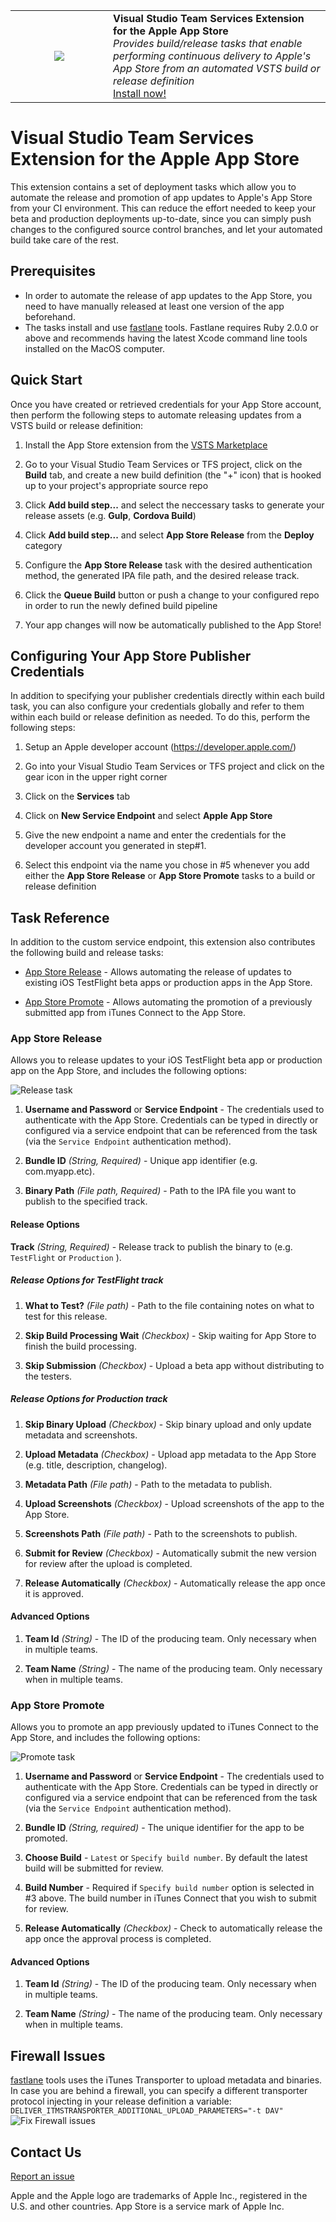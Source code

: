 <table style="width: 100%; border-style: none;"><tr>
<td width="140px" style="text-align: center;"><img src="apple_default.png" style="max-width:100%" /></td>
<td><strong>Visual Studio Team Services Extension for the Apple App Store</strong><br />
<i>Provides build/release tasks that enable performing continuous delivery to Apple's App Store from an automated VSTS build or release definition</i><br />
<a href="https://marketplace.visualstudio.com/items/ms-vsclient.app-store">Install now!</a>
</td>
</tr></table>

# Visual Studio Team Services Extension for the Apple App Store

This extension contains a set of deployment tasks which allow you to automate the release and promotion of app updates to Apple's App Store from your CI environment. This can reduce the effort needed to keep your beta and production deployments up-to-date, since you can simply push changes to the configured source control branches, and let your automated build take care of the rest.

## Prerequisites

* In order to automate the release of app updates to the App Store, you need to have manually released at least one version of the app beforehand.
* The tasks install and use [fastlane](https://github.com/fastlane/fastlane) tools. Fastlane requires Ruby 2.0.0 or above and recommends having the latest Xcode command line tools installed on the MacOS computer. 

## Quick Start

Once you have created or retrieved credentials for your App Store account, then perform the following steps to automate releasing updates from a VSTS build or release definition:

1. Install the App Store extension from the [VSTS Marketplace](https://marketplace.visualstudio.com/items/ms-vsclient.app-store)

2. Go to your Visual Studio Team Services or TFS project, click on the **Build** tab, and create a new build definition (the "+" icon) that is hooked up to your project's appropriate source repo

3. Click **Add build step...** and select the neccessary tasks to generate your release assets (e.g. **Gulp**, **Cordova Build**)

4. Click **Add build step...** and select **App Store Release** from the **Deploy** category

5. Configure the **App Store Release** task with the desired authentication method, the generated IPA file path, and the desired release track.

6. Click the **Queue Build** button or push a change to your configured repo in order to run the newly defined build pipeline

7. Your app changes will now be automatically published to the App Store!

## Configuring Your App Store Publisher Credentials

In addition to specifying your publisher credentials directly within each build task, you can also configure your credentials globally and refer to them within each build or release definition as needed. To do this, perform the following steps:

1. Setup an Apple developer account (https://developer.apple.com/)

2. Go into your Visual Studio Team Services or TFS project and click on the gear icon in the upper right corner

3. Click on the **Services** tab

4. Click on **New Service Endpoint** and select **Apple App Store**

5. Give the new endpoint a name and enter the credentials for the developer account you generated in step#1.

6. Select this endpoint via the name you chose in #5 whenever you add either the **App Store Release** or **App Store Promote** tasks to a build or release definition

## Task Reference

In addition to the custom service endpoint, this extension also contributes the following build and release tasks:

* [App Store Release](#app-store-release) - Allows automating the release of updates to existing iOS TestFlight beta apps or production apps in the App Store.

* [App Store Promote](#app-store-promote) - Allows automating the promotion of a previously submitted app from iTunes Connect to the App Store.

### App Store Release

Allows you to release updates to your iOS TestFlight beta app or production app on the App Store, and includes the following options:

![Release task](/images/release-task-with-advanced.png)

1. **Username and Password** or **Service Endpoint** - The credentials used to authenticate with the App Store. Credentials can be typed in directly or configured via a service endpoint that can be referenced from the task (via the `Service Endpoint` authentication method).

2. **Bundle ID** *(String, Required)* - Unique app identifier (e.g. com.myapp.etc).

3. **Binary Path** *(File path, Required)* - Path to the IPA file you want to publish to the specified track.

#### Release Options

**Track** *(String, Required)* - Release track to publish the binary to (e.g. `TestFlight`  or `Production` ).

##### Release Options for TestFlight track

1. **What to Test?** *(File path)* - Path to the file containing notes on what to test for this release.

2. **Skip Build Processing Wait** *(Checkbox)* - Skip waiting for App Store to finish the build processing.
   
3. **Skip Submission** *(Checkbox)* - Upload a beta app without distributing to the testers.

##### Release Options for Production track

1. **Skip Binary Upload** *(Checkbox)* - Skip binary upload and only update metadata and screenshots.

2. **Upload Metadata** *(Checkbox)* - Upload app metadata to the App Store (e.g. title, description, changelog).

3. **Metadata Path** *(File path)* - Path to the metadata to publish. 

4. **Upload Screenshots** *(Checkbox)* - Upload screenshots of the app to the App Store.

5.  **Screenshots Path** *(File path)* - Path to the screenshots to publish. 

6. **Submit for Review** *(Checkbox)* - Automatically submit the new version for review after the upload is completed.

7. **Release Automatically** *(Checkbox)* - Automatically release the app once it is approved.

#### Advanced Options

1. **Team Id** *(String)* - The ID of the producing team. Only necessary when in multiple teams.

2. **Team Name** *(String)* - The name of the producing team. Only necessary when in multiple teams.

### App Store Promote

Allows you to promote an app previously updated to iTunes Connect to the App Store, and includes the following options:

![Promote task](/images/promote-task-with-advanced.png)

1. **Username and Password** or **Service Endpoint** - The credentials used to authenticate with the App Store. Credentials can be typed in directly or configured via a service endpoint that can be referenced from the task (via the `Service Endpoint` authentication method).

2. **Bundle ID** *(String, required)* - The unique identifier for the app to be promoted.

3. **Choose Build** - `Latest` or `Specify build number`. By default the latest build will be submitted for review. 

4. **Build Number** - Required if `Specify build number` option is selected in #3 above. The build number in iTunes Connect that you wish to submit for review.

4. **Release Automatically** *(Checkbox)* - Check to automatically release the app once the approval process is completed.

#### Advanced Options

1. **Team Id** *(String)* - The ID of the producing team. Only necessary when in multiple teams.

2. **Team Name** *(String)* - The name of the producing team. Only necessary when in multiple teams.

## Firewall Issues

[fastlane](https://github.com/fastlane/fastlane) tools uses the iTunes Transporter to upload metadata and binaries. In case you are behind a firewall, you can specify a different transporter protocol injecting in your release definition a variable:
`DELIVER_ITMSTRANSPORTER_ADDITIONAL_UPLOAD_PARAMETERS="-t DAV"`
![Fix Firewall issues](/images/variable-definition-firewall-issues.png)

## Contact Us

[Report an issue](https://github.com/Microsoft/app-store-vsts-extension/issues)


Apple and the Apple logo are trademarks of Apple Inc., registered in the U.S. and other countries. App Store is a service mark of Apple Inc.
